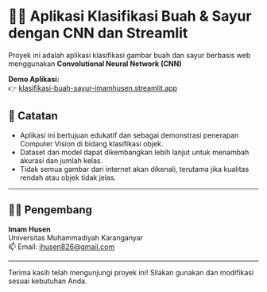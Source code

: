 # 🍎🥬 Aplikasi Klasifikasi Buah & Sayur dengan CNN dan Streamlit

Proyek ini adalah aplikasi klasifikasi gambar buah dan sayur berbasis web menggunakan **Convolutional Neural Network (CNN)**

**Demo Aplikasi:**  
👉 [klasifikasi-buah-sayur-imamhusen.streamlit.app](https://klasifikasi-buah-sayur-imamhusen.streamlit.app)

## 📢 Catatan

- Aplikasi ini bertujuan edukatif dan sebagai demonstrasi penerapan Computer Vision di bidang klasifikasi objek.
- Dataset dan model dapat dikembangkan lebih lanjut untuk menambah akurasi dan jumlah kelas.
- Tidak semua gambar dari internet akan dikenali, terutama jika kualitas rendah atau objek tidak jelas.

---

## 🙋‍♂️ Pengembang

**Imam Husen**  
Universitas Muhammadiyah Karanganyar  
📫 Email: ihusen826@gmail.com  


---

Terima kasih telah mengunjungi proyek ini! Silakan gunakan dan modifikasi sesuai kebutuhan Anda.
